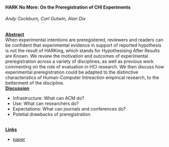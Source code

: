 #### HARK No More: On the Preregistration of CHI Experiments
###### Andy Cockburn, Carl Gutwin, Alan Dix
<div class="container">
  <div class="col">
    <u><b>Abstract</b></u><br>
    When experimental intentions are preregistered, reviewers and readers can be confident that experimental evidence in support of reported hypothesis is not the result of HARKing, which stands for Hypothesising After Results are Known. We review the motivation and outcomes of experimental preregistration across a variety of disciplines, as well as previous work commenting on the role of evaluation in HCI research. We then discuss how experimental preregistration could be adapted to the distinctive characteristics of Human-Computer Intreaction empirical research, to the betterment of the discipline.<br>
  </div>
  <div class="col">
    <u><b>Discussion</b></u><br>
    <ul>
      <li>Infrastructure: What can ACM do?</li>
      <li>Use: What can researchers do?</li>
      <li>Expectations: What can journals and conferences do?</li>
      <li>Potetial drawbacks of preregistration</li>
    </ul><br>
    <u><b>Links</b></u><br>
    <ul>
      <li><a href="https://dl.acm.org/citation.cfm?id=3173574.3173715">paper</a></li>
    </ul><br>
  </div>
</div>

